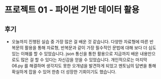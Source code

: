 # 프로젝트 01 - 파이썬 기반 데이터 활용

## 후기

- 오늘까지 진행된 실습 중 가장 많은 걸 배운 것 같습니다. 다양한 자료형에 따른 반복문의 활용을 통해 자료형, 반복문과 같이 가장 필수적인 문법에 대해 보다 더 심도있는 이해를 할 수 있었습니다. json 통신을 통한 활용으로 지금까지 배운 내용만으로도 많은 걸 할 수 있다는 자신감을 얻을 수 있었습니다. 개인적으로는 마지막 06.py 를 해결하며 생각지도 못한 오개념을 발견하게 되었고 멘토님의 답변을 통해 확실하게 잡을 수 있어 한층 더 성장한 기회이기도 했습니다. 
 